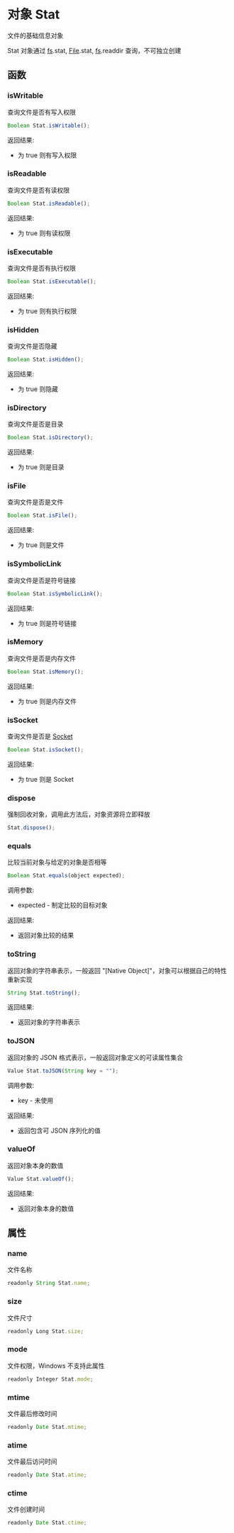 # 对象 Stat
文件的基础信息对象

Stat 对象通过 [fs](../../module/ifs/fs.md).stat, [File](File.md).stat, [fs](../../module/ifs/fs.md).readdir 查询，不可独立创建
## 函数
        
### isWritable
查询文件是否有写入权限
```JavaScript
Boolean Stat.isWritable();
```

返回结果:
* 为 true 则有写入权限

### isReadable
查询文件是否有读权限
```JavaScript
Boolean Stat.isReadable();
```

返回结果:
* 为 true 则有读权限

### isExecutable
查询文件是否有执行权限
```JavaScript
Boolean Stat.isExecutable();
```

返回结果:
* 为 true 则有执行权限

### isHidden
查询文件是否隐藏
```JavaScript
Boolean Stat.isHidden();
```

返回结果:
* 为 true 则隐藏

### isDirectory
查询文件是否是目录
```JavaScript
Boolean Stat.isDirectory();
```

返回结果:
* 为 true 则是目录

### isFile
查询文件是否是文件
```JavaScript
Boolean Stat.isFile();
```

返回结果:
* 为 true 则是文件

### isSymbolicLink
查询文件是否是符号链接
```JavaScript
Boolean Stat.isSymbolicLink();
```

返回结果:
* 为 true 则是符号链接

### isMemory
查询文件是否是内存文件
```JavaScript
Boolean Stat.isMemory();
```

返回结果:
* 为 true 则是内存文件

### isSocket
查询文件是否是 [Socket](Socket.md)
```JavaScript
Boolean Stat.isSocket();
```

返回结果:
* 为 true 则是 Socket

### dispose
强制回收对象，调用此方法后，对象资源将立即释放
```JavaScript
Stat.dispose();
```

### equals
比较当前对象与给定的对象是否相等
```JavaScript
Boolean Stat.equals(object expected);
```

调用参数:
* expected - 制定比较的目标对象

返回结果:
* 返回对象比较的结果

### toString
返回对象的字符串表示，一般返回 "[Native Object]"，对象可以根据自己的特性重新实现
```JavaScript
String Stat.toString();
```

返回结果:
* 返回对象的字符串表示

### toJSON
返回对象的 JSON 格式表示，一般返回对象定义的可读属性集合
```JavaScript
Value Stat.toJSON(String key = "");
```

调用参数:
* key - 未使用

返回结果:
* 返回包含可 JSON 序列化的值

### valueOf
返回对象本身的数值
```JavaScript
Value Stat.valueOf();
```

返回结果:
* 返回对象本身的数值

## 属性
        
### name
文件名称
```JavaScript
readonly String Stat.name;
```

### size
文件尺寸
```JavaScript
readonly Long Stat.size;
```

### mode
文件权限，Windows 不支持此属性
```JavaScript
readonly Integer Stat.mode;
```

### mtime
文件最后修改时间
```JavaScript
readonly Date Stat.mtime;
```

### atime
文件最后访问时间
```JavaScript
readonly Date Stat.atime;
```

### ctime
文件创建时间
```JavaScript
readonly Date Stat.ctime;
```

